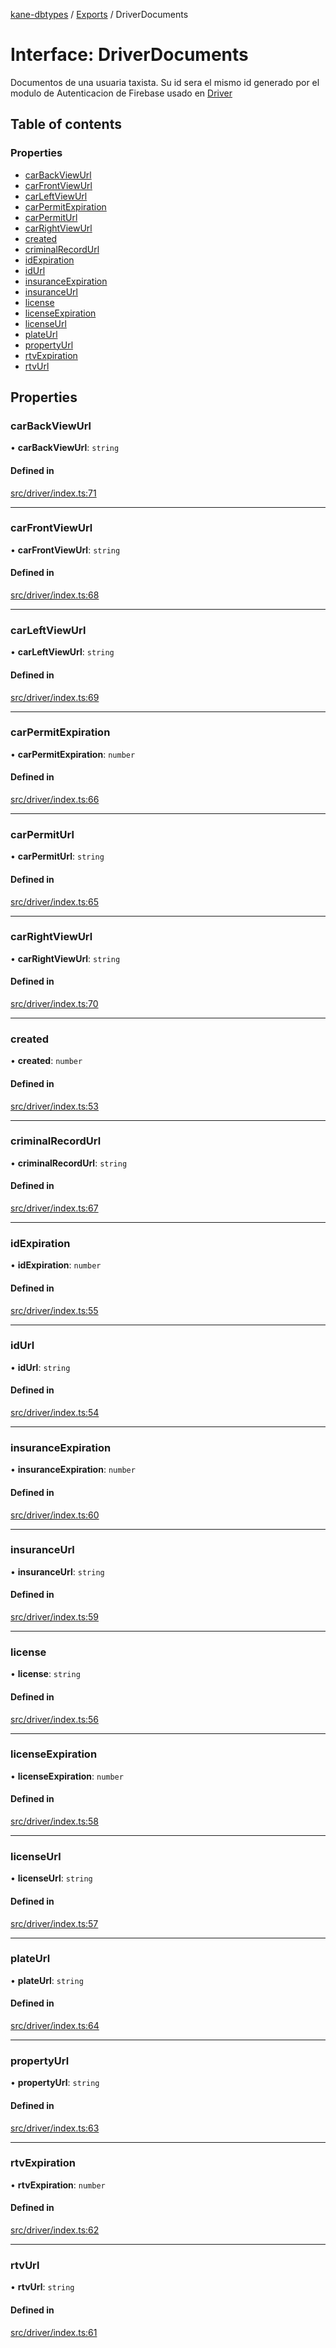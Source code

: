 [kane-dbtypes](../README.md) / [Exports](../modules.md) / DriverDocuments

# Interface: DriverDocuments

Documentos de una usuaria taxista. Su id sera el mismo
id generado por el modulo de Autenticacion de Firebase usado
en [Driver](Driver.md)

## Table of contents

### Properties

- [carBackViewUrl](DriverDocuments.md#carbackviewurl)
- [carFrontViewUrl](DriverDocuments.md#carfrontviewurl)
- [carLeftViewUrl](DriverDocuments.md#carleftviewurl)
- [carPermitExpiration](DriverDocuments.md#carpermitexpiration)
- [carPermitUrl](DriverDocuments.md#carpermiturl)
- [carRightViewUrl](DriverDocuments.md#carrightviewurl)
- [created](DriverDocuments.md#created)
- [criminalRecordUrl](DriverDocuments.md#criminalrecordurl)
- [idExpiration](DriverDocuments.md#idexpiration)
- [idUrl](DriverDocuments.md#idurl)
- [insuranceExpiration](DriverDocuments.md#insuranceexpiration)
- [insuranceUrl](DriverDocuments.md#insuranceurl)
- [license](DriverDocuments.md#license)
- [licenseExpiration](DriverDocuments.md#licenseexpiration)
- [licenseUrl](DriverDocuments.md#licenseurl)
- [plateUrl](DriverDocuments.md#plateurl)
- [propertyUrl](DriverDocuments.md#propertyurl)
- [rtvExpiration](DriverDocuments.md#rtvexpiration)
- [rtvUrl](DriverDocuments.md#rtvurl)

## Properties

### carBackViewUrl

• **carBackViewUrl**: `string`

#### Defined in

[src/driver/index.ts:71](https://github.com/gatitolabs/kane-dbtypes/blob/1664218/src/driver/index.ts#L71)

___

### carFrontViewUrl

• **carFrontViewUrl**: `string`

#### Defined in

[src/driver/index.ts:68](https://github.com/gatitolabs/kane-dbtypes/blob/1664218/src/driver/index.ts#L68)

___

### carLeftViewUrl

• **carLeftViewUrl**: `string`

#### Defined in

[src/driver/index.ts:69](https://github.com/gatitolabs/kane-dbtypes/blob/1664218/src/driver/index.ts#L69)

___

### carPermitExpiration

• **carPermitExpiration**: `number`

#### Defined in

[src/driver/index.ts:66](https://github.com/gatitolabs/kane-dbtypes/blob/1664218/src/driver/index.ts#L66)

___

### carPermitUrl

• **carPermitUrl**: `string`

#### Defined in

[src/driver/index.ts:65](https://github.com/gatitolabs/kane-dbtypes/blob/1664218/src/driver/index.ts#L65)

___

### carRightViewUrl

• **carRightViewUrl**: `string`

#### Defined in

[src/driver/index.ts:70](https://github.com/gatitolabs/kane-dbtypes/blob/1664218/src/driver/index.ts#L70)

___

### created

• **created**: `number`

#### Defined in

[src/driver/index.ts:53](https://github.com/gatitolabs/kane-dbtypes/blob/1664218/src/driver/index.ts#L53)

___

### criminalRecordUrl

• **criminalRecordUrl**: `string`

#### Defined in

[src/driver/index.ts:67](https://github.com/gatitolabs/kane-dbtypes/blob/1664218/src/driver/index.ts#L67)

___

### idExpiration

• **idExpiration**: `number`

#### Defined in

[src/driver/index.ts:55](https://github.com/gatitolabs/kane-dbtypes/blob/1664218/src/driver/index.ts#L55)

___

### idUrl

• **idUrl**: `string`

#### Defined in

[src/driver/index.ts:54](https://github.com/gatitolabs/kane-dbtypes/blob/1664218/src/driver/index.ts#L54)

___

### insuranceExpiration

• **insuranceExpiration**: `number`

#### Defined in

[src/driver/index.ts:60](https://github.com/gatitolabs/kane-dbtypes/blob/1664218/src/driver/index.ts#L60)

___

### insuranceUrl

• **insuranceUrl**: `string`

#### Defined in

[src/driver/index.ts:59](https://github.com/gatitolabs/kane-dbtypes/blob/1664218/src/driver/index.ts#L59)

___

### license

• **license**: `string`

#### Defined in

[src/driver/index.ts:56](https://github.com/gatitolabs/kane-dbtypes/blob/1664218/src/driver/index.ts#L56)

___

### licenseExpiration

• **licenseExpiration**: `number`

#### Defined in

[src/driver/index.ts:58](https://github.com/gatitolabs/kane-dbtypes/blob/1664218/src/driver/index.ts#L58)

___

### licenseUrl

• **licenseUrl**: `string`

#### Defined in

[src/driver/index.ts:57](https://github.com/gatitolabs/kane-dbtypes/blob/1664218/src/driver/index.ts#L57)

___

### plateUrl

• **plateUrl**: `string`

#### Defined in

[src/driver/index.ts:64](https://github.com/gatitolabs/kane-dbtypes/blob/1664218/src/driver/index.ts#L64)

___

### propertyUrl

• **propertyUrl**: `string`

#### Defined in

[src/driver/index.ts:63](https://github.com/gatitolabs/kane-dbtypes/blob/1664218/src/driver/index.ts#L63)

___

### rtvExpiration

• **rtvExpiration**: `number`

#### Defined in

[src/driver/index.ts:62](https://github.com/gatitolabs/kane-dbtypes/blob/1664218/src/driver/index.ts#L62)

___

### rtvUrl

• **rtvUrl**: `string`

#### Defined in

[src/driver/index.ts:61](https://github.com/gatitolabs/kane-dbtypes/blob/1664218/src/driver/index.ts#L61)
